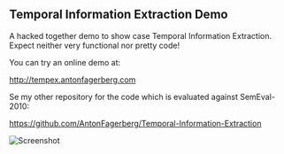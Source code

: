## Temporal Information Extraction Demo
A hacked together demo to show case Temporal Information Extraction.
Expect neither very functional nor pretty code!

You can try an online demo at:

http://tempex.antonfagerberg.com

Se my other repository for the code which is evaluated against SemEval-2010:

https://github.com/AntonFagerberg/Temporal-Information-Extraction

![Screenshot](https://raw.github.com/AntonFagerberg/Temporal-Information-Extraction-Demo/master/screenshot.png)
